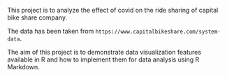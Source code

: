 This project is to analyze the effect of covid on the ride sharing of capital bike share company.

The data has been taken from `https://www.capitalbikeshare.com/system-data`.

The aim of this project is to demonstrate data visualization features available in R and how to implement them for data analysis using R Markdown.
